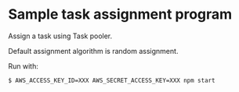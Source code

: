 # Sample task assignment program

Assign a task using Task pooler.

Default assignment algorithm is random assignment.

Run with:

```sh
$ AWS_ACCESS_KEY_ID=XXX AWS_SECRET_ACCESS_KEY=XXX npm start
```
